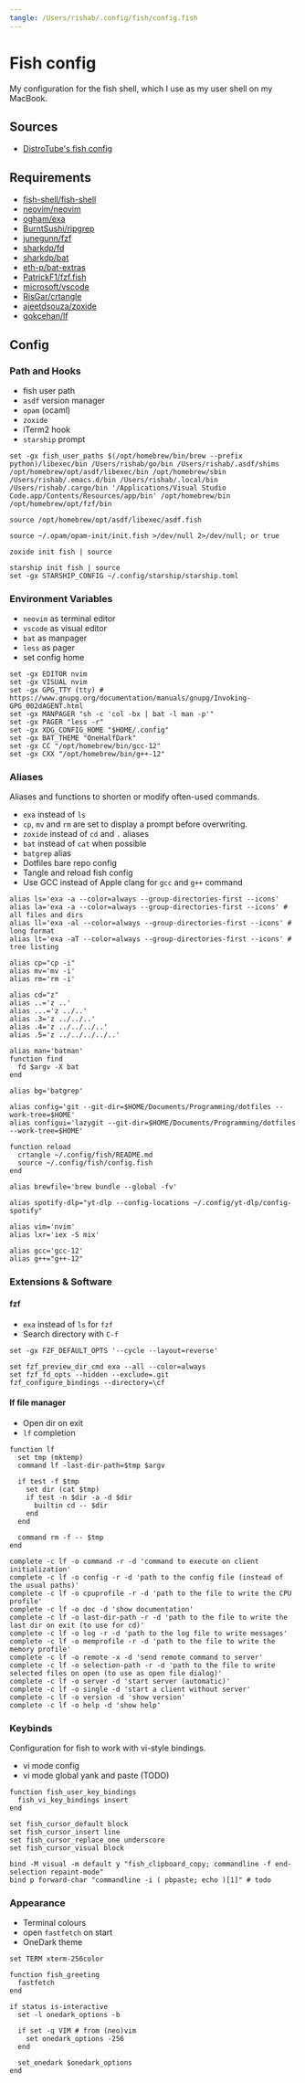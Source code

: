 ```yaml
---
tangle: /Users/rishab/.config/fish/config.fish
---
```


# Fish config

My configuration for the fish shell, which I use as my user shell on my MacBook.

## Sources

- [DistroTube's fish config](https://gitlab.com/dwt1/dotfiles/-/blob/master/.config/fish/config.fish)

## Requirements

- [fish-shell/fish-shell](https://github.com/fish-shell/fish-shell)
- [neovim/neovim](https://github.com/neovim/neovim)
- [ogham/exa](https://github.com/ogham/exa)
- [BurntSushi/ripgrep](https://github.com/BurntSushi/ripgrep)
- [junegunn/fzf](https://github.com/junegunn/fzf)
- [sharkdp/fd](https://github.com/sharkdp/fd)
- [sharkdp/bat](https://github.com/sharkdp/bat)
- [eth-p/bat-extras](https://github.com/eth-p/bat-extras)
- [PatrickF1/fzf.fish](https://github.com/PatrickF1/fzf.fish)
- [microsoft/vscode](https://github.com/microsoft/vscode)
- [RisGar/crtangle](https://github.com/RisGar/crtangle)
- [ajeetdsouza/zoxide](https://github.com/ajeetdsouza/zoxide)
- [gokcehan/lf](https://github.com/gokcehan/lf)

## Config

### Path and Hooks

- fish user path
- `asdf` version manager
- `opam` (ocaml)
- `zoxide`
- iTerm2 hook
- `starship` prompt

```fish
set -gx fish_user_paths $(/opt/homebrew/bin/brew --prefix python)/libexec/bin /Users/rishab/go/bin /Users/rishab/.asdf/shims /opt/homebrew/opt/asdf/libexec/bin /opt/homebrew/sbin /Users/rishab/.emacs.d/bin /Users/rishab/.local/bin /Users/rishab/.cargo/bin '/Applications/Visual Studio Code.app/Contents/Resources/app/bin' /opt/homebrew/bin /opt/homebrew/opt/fzf/bin

source /opt/homebrew/opt/asdf/libexec/asdf.fish

source ~/.opam/opam-init/init.fish >/dev/null 2>/dev/null; or true

zoxide init fish | source

starship init fish | source
set -gx STARSHIP_CONFIG ~/.config/starship/starship.toml
```

### Environment Variables

- `neovim` as terminal editor
- `vscode` as visual editor
- `bat` as manpager
- `less` as pager
- set config home

```fish
set -gx EDITOR nvim
set -gx VISUAL nvim
set -gx GPG_TTY (tty) # https://www.gnupg.org/documentation/manuals/gnupg/Invoking-GPG_002dAGENT.html
set -gx MANPAGER "sh -c 'col -bx | bat -l man -p'"
set -gx PAGER "less -r"
set -gx XDG_CONFIG_HOME "$HOME/.config"
set -gx BAT_THEME "OneHalfDark"
set -gx CC "/opt/homebrew/bin/gcc-12"
set -gx CXX "/opt/homebrew/bin/g++-12"
```

### Aliases

Aliases and functions to shorten or modify often-used commands.

- `exa` instead of `ls`
- `cp`, `mv` and `rm` are set to display a prompt before overwriting.
- `zoxide` instead of `cd` and `.` aliases
- `bat` instead of `cat` when possible
- `batgrep` alias
- Dotfiles bare repo config
- Tangle and reload fish config
- Use GCC instead of Apple clang for `gcc` and `g++` command

```fish
alias ls='exa -a --color=always --group-directories-first --icons'
alias la='exa -a --color=always --group-directories-first --icons' # all files and dirs
alias ll='exa -al --color=always --group-directories-first --icons' # long format
alias lt='exa -aT --color=always --group-directories-first --icons' # tree listing

alias cp="cp -i"
alias mv='mv -i'
alias rm='rm -i'

alias cd="z"
alias ..='z ..'
alias ...='z ../..'
alias .3='z ../../..'
alias .4='z ../../../..'
alias .5='z ../../../../..'

alias man='batman'
function find
  fd $argv -X bat
end

alias bg='batgrep'

alias config='git --git-dir=$HOME/Documents/Programming/dotfiles --work-tree=$HOME'
alias configui='lazygit --git-dir=$HOME/Documents/Programming/dotfiles --work-tree=$HOME'

function reload
  crtangle ~/.config/fish/README.md
  source ~/.config/fish/config.fish
end

alias brewfile='brew bundle --global -fv'

alias spotify-dlp="yt-dlp --config-locations ~/.config/yt-dlp/config-spotify"

alias vim='nvim'
alias lxr='iex -S mix'

alias gcc='gcc-12'
alias g++="g++-12"
```

### Extensions & Software

#### fzf

- `exa` instead of `ls` for `fzf`
- Search directory with `C-f`

```fish
set -gx FZF_DEFAULT_OPTS '--cycle --layout=reverse'

set fzf_preview_dir_cmd exa --all --color=always
set fzf_fd_opts --hidden --exclude=.git
fzf_configure_bindings --directory=\cf
```

#### lf file manager

- Open dir on exit
- `lf` completion

```fish
function lf
  set tmp (mktemp)
  command lf -last-dir-path=$tmp $argv

  if test -f $tmp
    set dir (cat $tmp)
    if test -n $dir -a -d $dir
      builtin cd -- $dir
    end
  end

  command rm -f -- $tmp
end

complete -c lf -o command -r -d 'command to execute on client initialization'
complete -c lf -o config -r -d 'path to the config file (instead of the usual paths)'
complete -c lf -o cpuprofile -r -d 'path to the file to write the CPU profile'
complete -c lf -o doc -d 'show documentation'
complete -c lf -o last-dir-path -r -d 'path to the file to write the last dir on exit (to use for cd)'
complete -c lf -o log -r -d 'path to the log file to write messages'
complete -c lf -o memprofile -r -d 'path to the file to write the memory profile'
complete -c lf -o remote -x -d 'send remote command to server'
complete -c lf -o selection-path -r -d 'path to the file to write selected files on open (to use as open file dialog)'
complete -c lf -o server -d 'start server (automatic)'
complete -c lf -o single -d 'start a client without server'
complete -c lf -o version -d 'show version'
complete -c lf -o help -d 'show help'
```

### Keybinds

Configuration for fish to work with vi-style bindings.

- vi mode config
- vi mode global yank and paste (TODO)

```fish
function fish_user_key_bindings
  fish_vi_key_bindings insert
end

set fish_cursor_default block
set fish_cursor_insert line
set fish_cursor_replace_one underscore
set fish_cursor_visual block

bind -M visual -m default y "fish_clipboard_copy; commandline -f end-selection repaint-mode"
bind p forward-char "commandline -i ( pbpaste; echo )[1]" # todo
```

### Appearance

- Terminal colours
- open `fastfetch` on start
- OneDark theme

```fish
set TERM xterm-256color

function fish_greeting
  fastfetch
end

if status is-interactive
  set -l onedark_options -b

  if set -q VIM # from (neo)vim
    set onedark_options -256
  end

  set_onedark $onedark_options
end
```
